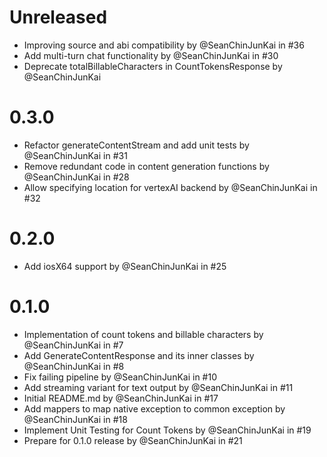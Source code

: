 # Unreleased
* Improving source and abi compatibility by @SeanChinJunKai in #36
* Add multi-turn chat functionality by @SeanChinJunKai in #30
* Deprecate totalBillableCharacters in CountTokensResponse by @SeanChinJunKai

# 0.3.0
* Refactor generateContentStream and add unit tests by @SeanChinJunKai in #31
* Remove redundant code in content generation functions by @SeanChinJunKai in #28
* Allow specifying location for vertexAI backend by @SeanChinJunKai in #32

# 0.2.0
* Add iosX64 support by @SeanChinJunKai in #25

# 0.1.0
* Implementation of count tokens and billable characters by @SeanChinJunKai in #7
* Add GenerateContentResponse and its inner classes by @SeanChinJunKai in #8
* Fix failing pipeline by @SeanChinJunKai in #10
* Add streaming variant for text output by @SeanChinJunKai in #11
* Initial README.md by @SeanChinJunKai in #17
* Add mappers to map native exception to common exception by @SeanChinJunKai in #18
* Implement Unit Testing for Count Tokens by @SeanChinJunKai in #19
* Prepare for 0.1.0 release by @SeanChinJunKai in #21
